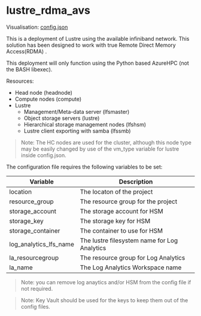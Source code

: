 # lustre_rdma_avs

Visualisation: [config.json](https://azurehpc.azureedge.net/?o=https://raw.githubusercontent.com/Azure/azurehpc/master/examples/lustre_Infiniband/config.json)

This is a deployment of Lustre using the available infiniband network. This solution has been designed to work with true Remote Direct Memory Access(RDMA) . 

This deployment will only function using the Python based AzureHPC (not the BASH libexec).

Resources:

* Head node (headnode)
* Compute nodes (compute)
* Lustre
  * Management/Meta-data server (lfsmaster)
  * Object storage servers (lustre)
  * Hierarchical storage management nodes (lfshsm)
  * Lustre client exporting with samba (lfssmb)

> Note: The HC nodes are used for the cluster, although this node type may be easily changed by use of the vm_type variable for lustre inside config.json.

The configuration file requires the following variables to be set:

| Variable                | Description                                  |
|-------------------------|----------------------------------------------|
| location                | The locaton of the project                   |
| resource_group          | The resource group for the project           |
| storage_account         | The storage account for HSM                  |
| storage_key             | The storage key for HSM                      |
| storage_container       | The container to use for HSM                 |
| log_analytics_lfs_name  | The lustre filesystem name for Log Analytics |
| la_resourcegroup        | The resource group for Log Analytics         |
| la_name                 | The Log Analytics Workspace name             |
 
> Note: you can remove log anaytics and/or HSM from the config file if not required.

> Note: Key Vault should be used for the keys to keep them out of the config files.
